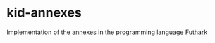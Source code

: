 # kid-annexes

Implementation of the [annexes](https://eur-lex.europa.eu/legal-content/EN/TXT/?uri=CELEX:32017R0653) in the programming language [Futhark](http://futhark-lang.org)

